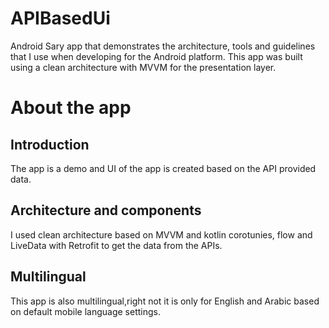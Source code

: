 # APIBasedUi

Android Sary app that demonstrates the architecture, tools and guidelines that I use when developing for the Android platform.
This app was built using a clean architecture with MVVM for the presentation layer.

# About the app

## Introduction

The app is a demo and UI of the app is created based on the API provided data.

## Architecture and components

I used clean architecture based on MVVM and kotlin corotunies, flow and LiveData with Retrofit to get the data from the APIs.

## Multilingual

This app is also multilingual,right not it is only for English and Arabic based on default mobile language settings.
